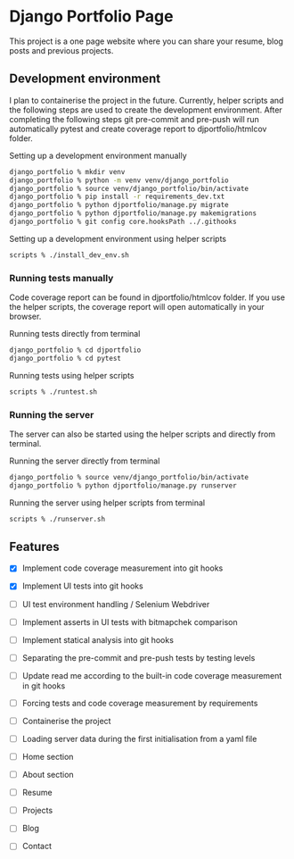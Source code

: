 # Django Portfolio Page
This project is a one page website where you can share your resume, blog posts and previous projects.

## Development environment
I plan to containerise the project in the future. Currently, helper scripts and the following steps are used to create the development environment. After completing the following steps git pre-commit and pre-push will run automatically pytest and create coverage report to djportfolio/htmlcov folder.

Setting up a development environment manually
```bash
django_portfolio % mkdir venv
django_portfolio % python -m venv venv/django_portfolio
django_portfolio % source venv/django_portfolio/bin/activate
django_portfolio % pip install -r requirements_dev.txt
django_portfolio % python djportfolio/manage.py migrate
django_portfolio % python djportfolio/manage.py makemigrations
django_portfolio % git config core.hooksPath ../.githooks
```

Setting up a development environment using helper scripts
```bash
scripts % ./install_dev_env.sh
```

### Running tests manually
Code coverage report can be found in djportfolio/htmlcov folder. If you use the helper scripts, the coverage report will open automatically in your browser.

Running tests directly from terminal
```bash
django_portfolio % cd djportfolio
django_portfolio % cd pytest
```

Running tests using helper scripts
```bash
scripts % ./runtest.sh
```

### Running the server
The server can also be started using the helper scripts and directly from terminal.

Running the server directly from terminal
```bash
django_portfolio % source venv/django_portfolio/bin/activate
django_portfolio % python djportfolio/manage.py runserver
```

Running the server using helper scripts from terminal
```bash
scripts % ./runserver.sh
```
## Features
- [X] Implement code coverage measurement into git hooks
- [X] Implement UI tests into git hooks
- [ ] UI test environment handling / Selenium Webdriver
- [ ] Implement asserts in UI tests with bitmapchek comparison
- [ ] Implement statical analysis into git hooks
- [ ] Separating the pre-commit and pre-push tests by testing levels
- [ ] Update read me according to the built-in code coverage measurement in git hooks
- [ ] Forcing tests and code coverage measurement by requirements
- [ ] Containerise the project
- [ ] Loading server data during the first initialisation from a yaml file
- [ ] Home section
- [ ] About section
- [ ] Resume
- [ ] Projects
- [ ] Blog
- [ ] Contact

